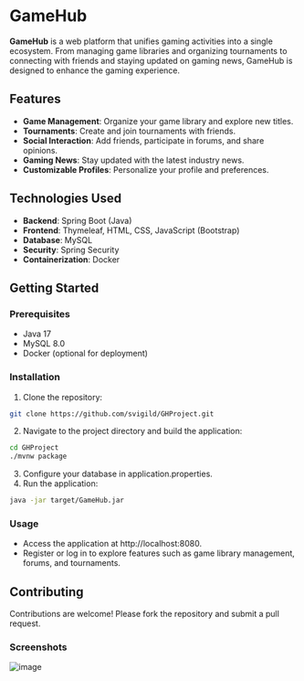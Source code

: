 # GameHub

**GameHub** is a web platform that unifies gaming activities into a single ecosystem. From managing game libraries and organizing tournaments to connecting with friends and staying updated on gaming news, GameHub is designed to enhance the gaming experience.

## Features

- **Game Management**: Organize your game library and explore new titles.
- **Tournaments**: Create and join tournaments with friends.
- **Social Interaction**: Add friends, participate in forums, and share opinions.
- **Gaming News**: Stay updated with the latest industry news.
- **Customizable Profiles**: Personalize your profile and preferences.

## Technologies Used

- **Backend**: Spring Boot (Java)
- **Frontend**: Thymeleaf, HTML, CSS, JavaScript (Bootstrap)
- **Database**: MySQL
- **Security**: Spring Security
- **Containerization**: Docker

## Getting Started

### Prerequisites

- Java 17
- MySQL 8.0
- Docker (optional for deployment)

### Installation

1. Clone the repository:
```bash
git clone https://github.com/svigild/GHProject.git
```
2. Navigate to the project directory and build the application:
```bash
cd GHProject
./mvnw package
```
3. Configure your database in application.properties.
4. Run the application:
```bash
java -jar target/GameHub.jar
```
### Usage
- Access the application at http://localhost:8080.
- Register or log in to explore features such as game library management, forums, and tournaments.

## Contributing
Contributions are welcome! Please fork the repository and submit a pull request.

### Screenshots






   ![image](https://github.com/user-attachments/assets/83490f16-65e4-4685-9b20-f5abf2790730)


